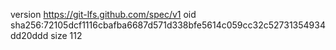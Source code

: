 version https://git-lfs.github.com/spec/v1
oid sha256:72105dcf1116cbafba6687d571d338bfe5614c059cc32c52731354934dd20ddd
size 112
